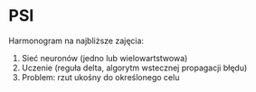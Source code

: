 # PSI
Harmonogram na najbliższe zajęcia:

1. Sieć neuronów (jedno lub wielowartstwowa)
2. Uczenie (reguła delta, algorytm wstecznej propagacji błędu)
3. Problem: rzut ukośny do określonego celu
